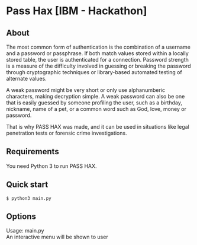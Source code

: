 # Pass Hax [IBM - Hackathon]

## About

  The most common form of authentication is the combination of a username
  and a password or passphrase. If both match values stored within a locally
  stored table, the user is authenticated for a connection. Password strength is
  a measure of the difficulty involved in guessing or breaking the password
  through cryptographic techniques or library-based automated testing of
  alternate values.

  A weak password might be very short or only use alphanumberic characters,
  making decryption simple. A weak password can also be one that is easily
  guessed by someone profiling the user, such as a birthday, nickname, name of a pet, or a common word such as God, love, money or password.

  That is why PASS HAX was made, and it can be used in situations like legal
  penetration tests or forensic crime investigations.


Requirements
------------

You need Python 3 to run PASS HAX.

Quick start
-----------

    $ python3 main.py

## Options

  Usage: main.py <br>
  An interactive menu will be shown to user

